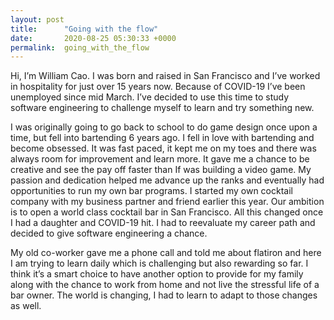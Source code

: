 ```yaml
---
layout: post
title:      "Going with the flow"
date:       2020-08-25 05:30:33 +0000
permalink:  going_with_the_flow
---
```


Hi, I’m William Cao. I was born and raised in San Francisco and I’ve worked in hospitality for just over 15 years now. Because of COVID-19 I’ve been unemployed since mid March. I’ve decided to use this time to study software engineering to challenge myself to learn and try something new. 

I was originally going to go back to school to do game design once upon a time, but fell into bartending 6 years ago. I fell in love with bartending and become obsessed. It was fast paced, it kept me on my toes and there was always room for improvement and learn more. It gave me a chance to be creative and see the pay off faster than If was building a video game. My passion and dedication helped me advance up the ranks and eventually had opportunities to run my own bar programs. I started my own cocktail company with my business partner and friend earlier this year. Our ambition is to open a world class cocktail bar in San Francisco. All this changed once I had a daughter and COVID-19 hit. I had to reevaluate my career path and decided to give software engineering a chance.

My old co-worker gave me a phone call and told me about flatiron and here I am trying to learn daily which is challenging but also rewarding so far. I think it’s a smart choice to have another option to provide for my family along with the chance to work from home and not live the stressful life of a bar owner. The world is changing, I had to learn to adapt to those changes as well. 

